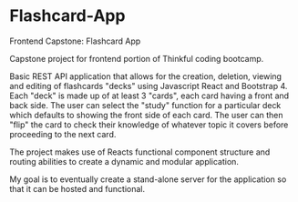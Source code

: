# Flashcard-App
Frontend Capstone: Flashcard App

Capstone project for frontend portion of Thinkful coding bootcamp. 

Basic REST API application that allows for the creation, deletion, viewing and editing of flashcards "decks" using Javascript React and Bootstrap 4. Each "deck" is made up of at least 3 "cards", each card having a front and back side. The user can select the "study" function for a particular deck which defaults to showing the front side of each card. The user can then "flip" the card to check their knowledge of whatever topic it covers before proceeding to the next card.

The project makes use of Reacts functional component structure and routing abilities to create a dynamic and modular application.

My goal is to eventually create a stand-alone server for the application so that it can be hosted and functional.
